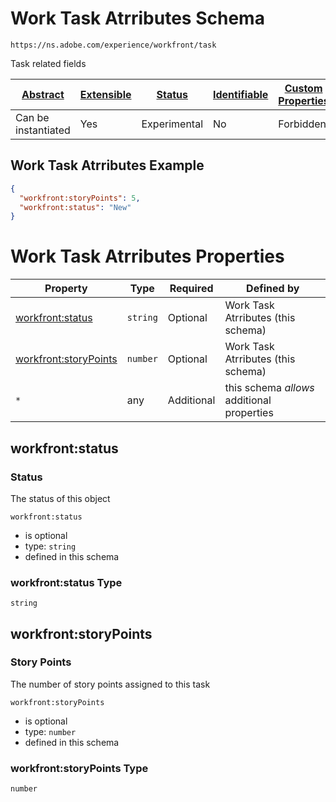 
# Work Task Atrributes Schema

```
https://ns.adobe.com/experience/workfront/task
```

Task related fields

| [Abstract](../../../../abstract.md) | [Extensible](../../../../extensions.md) | [Status](../../../../status.md) | [Identifiable](../../../../id.md) | [Custom Properties](../../../../extensions.md) | [Additional Properties](../../../../extensions.md) | Defined In |
|-------------------------------------|-----------------------------------------|---------------------------------|-----------------------------------|------------------------------------------------|----------------------------------------------------|------------|
| Can be instantiated | Yes | Experimental | No | Forbidden | Permitted | [adobe/experience/workfront/task.schema.json](adobe/experience/workfront/task.schema.json) |

## Work Task Atrributes Example
```json
{
  "workfront:storyPoints": 5,
  "workfront:status": "New"
}
```

# Work Task Atrributes Properties

| Property | Type | Required | Defined by |
|----------|------|----------|------------|
| [workfront:status](#workfrontstatus) | `string` | Optional | Work Task Atrributes (this schema) |
| [workfront:storyPoints](#workfrontstorypoints) | `number` | Optional | Work Task Atrributes (this schema) |
| `*` | any | Additional | this schema *allows* additional properties |

## workfront:status
### Status

The status of this object

`workfront:status`
* is optional
* type: `string`
* defined in this schema

### workfront:status Type


`string`






## workfront:storyPoints
### Story Points

The number of story points assigned to this task

`workfront:storyPoints`
* is optional
* type: `number`
* defined in this schema

### workfront:storyPoints Type


`number`





